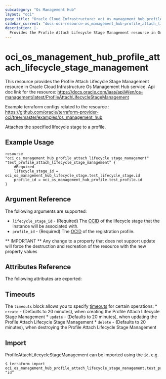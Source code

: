 ```yaml
---
subcategory: "Os Management Hub"
layout: "oci"
page_title: "Oracle Cloud Infrastructure: oci_os_management_hub_profile_attach_lifecycle_stage_management"
sidebar_current: "docs-oci-resource-os_management_hub-profile_attach_lifecycle_stage_management"
description: |-
  Provides the Profile Attach Lifecycle Stage Management resource in Oracle Cloud Infrastructure Os Management Hub service
---
```


# oci_os_management_hub_profile_attach_lifecycle_stage_management
This resource provides the Profile Attach Lifecycle Stage Management resource in Oracle Cloud Infrastructure Os Management Hub service.
Api doc link for the resource: https://docs.oracle.com/iaas/api/#/en/os-management/latest/ProfileAttachLifecycleStageManagement

Example terraform configs related to the resource : https://github.com/oracle/terraform-provider-oci/tree/master/examples/os_management_hub

Attaches the specified lifecycle stage to a profile.


## Example Usage

```hcl
resource "oci_os_management_hub_profile_attach_lifecycle_stage_management" "test_profile_attach_lifecycle_stage_management" {
	#Required
	lifecycle_stage_id = oci_os_management_hub_lifecycle_stage.test_lifecycle_stage.id
	profile_id = oci_os_management_hub_profile.test_profile.id
}
```

## Argument Reference

The following arguments are supported:

* `lifecycle_stage_id` - (Required) The [OCID](https://docs.cloud.oracle.com/iaas/Content/General/Concepts/identifiers.htm) of the lifecycle stage that the instance will be associated with.
* `profile_id` - (Required) The [OCID](https://docs.cloud.oracle.com/iaas/Content/General/Concepts/identifiers.htm) of the registration profile.


** IMPORTANT **
Any change to a property that does not support update will force the destruction and recreation of the resource with the new property values

## Attributes Reference

The following attributes are exported:


## Timeouts

The `timeouts` block allows you to specify [timeouts](https://registry.terraform.io/providers/oracle/oci/latest/docs/guides/changing_timeouts) for certain operations:
	* `create` - (Defaults to 20 minutes), when creating the Profile Attach Lifecycle Stage Management
	* `update` - (Defaults to 20 minutes), when updating the Profile Attach Lifecycle Stage Management
	* `delete` - (Defaults to 20 minutes), when destroying the Profile Attach Lifecycle Stage Management


## Import

ProfileAttachLifecycleStageManagement can be imported using the `id`, e.g.

```
$ terraform import oci_os_management_hub_profile_attach_lifecycle_stage_management.test_profile_attach_lifecycle_stage_management "id"
```

